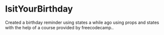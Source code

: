 # IsitYourBirthday
Created a birthday reminder using states a while ago using props and states with the help of a course provided by freecodecamp..

